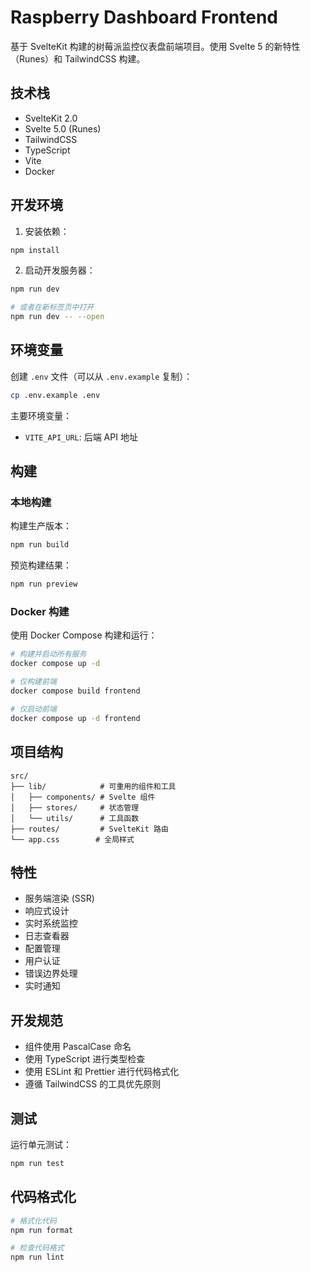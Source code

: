 # Raspberry Dashboard Frontend

基于 SvelteKit 构建的树莓派监控仪表盘前端项目。使用 Svelte 5 的新特性（Runes）和 TailwindCSS 构建。

## 技术栈

- SvelteKit 2.0
- Svelte 5.0 (Runes)
- TailwindCSS
- TypeScript
- Vite
- Docker

## 开发环境

1. 安装依赖：

```bash
npm install
```

2. 启动开发服务器：

```bash
npm run dev

# 或者在新标签页中打开
npm run dev -- --open
```

## 环境变量

创建 `.env` 文件（可以从 `.env.example` 复制）：

```bash
cp .env.example .env
```

主要环境变量：

- `VITE_API_URL`: 后端 API 地址

## 构建

### 本地构建

构建生产版本：

```bash
npm run build
```

预览构建结果：

```bash
npm run preview
```

### Docker 构建

使用 Docker Compose 构建和运行：

```bash
# 构建并启动所有服务
docker compose up -d

# 仅构建前端
docker compose build frontend

# 仅启动前端
docker compose up -d frontend
```

## 项目结构

```
src/
├── lib/            # 可重用的组件和工具
│   ├── components/ # Svelte 组件
│   ├── stores/     # 状态管理
│   └── utils/      # 工具函数
├── routes/         # SvelteKit 路由
└── app.css        # 全局样式
```

## 特性

- 服务端渲染 (SSR)
- 响应式设计
- 实时系统监控
- 日志查看器
- 配置管理
- 用户认证
- 错误边界处理
- 实时通知

## 开发规范

- 组件使用 PascalCase 命名
- 使用 TypeScript 进行类型检查
- 使用 ESLint 和 Prettier 进行代码格式化
- 遵循 TailwindCSS 的工具优先原则

## 测试

运行单元测试：

```bash
npm run test
```

## 代码格式化

```bash
# 格式化代码
npm run format

# 检查代码格式
npm run lint
```
